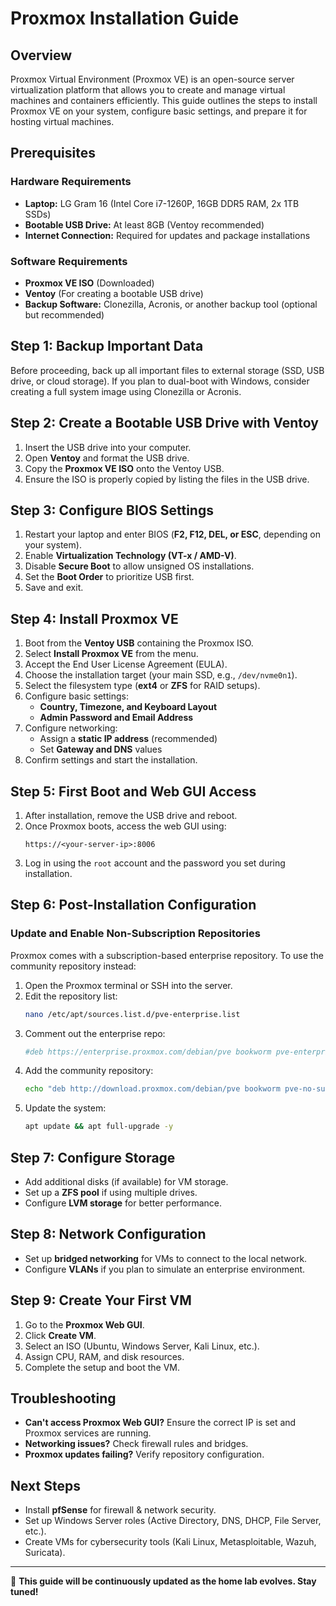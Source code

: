 # Proxmox Installation Guide

## Overview
Proxmox Virtual Environment (Proxmox VE) is an open-source server virtualization platform that allows you to create and manage virtual machines and containers efficiently. This guide outlines the steps to install Proxmox VE on your system, configure basic settings, and prepare it for hosting virtual machines.

## Prerequisites
### **Hardware Requirements**
- **Laptop:** LG Gram 16 (Intel Core i7-1260P, 16GB DDR5 RAM, 2x 1TB SSDs)
- **Bootable USB Drive:** At least 8GB (Ventoy recommended)
- **Internet Connection:** Required for updates and package installations

### **Software Requirements**
- **Proxmox VE ISO** (Downloaded)
- **Ventoy** (For creating a bootable USB drive)
- **Backup Software:** Clonezilla, Acronis, or another backup tool (optional but recommended)

## Step 1: Backup Important Data
Before proceeding, back up all important files to external storage (SSD, USB drive, or cloud storage). If you plan to dual-boot with Windows, consider creating a full system image using Clonezilla or Acronis.

## Step 2: Create a Bootable USB Drive with Ventoy
1. Insert the USB drive into your computer.
2. Open **Ventoy** and format the USB drive.
3. Copy the **Proxmox VE ISO** onto the Ventoy USB.
4. Ensure the ISO is properly copied by listing the files in the USB drive.

## Step 3: Configure BIOS Settings
1. Restart your laptop and enter BIOS (**F2, F12, DEL, or ESC**, depending on your system).
2. Enable **Virtualization Technology (VT-x / AMD-V)**.
3. Disable **Secure Boot** to allow unsigned OS installations.
4. Set the **Boot Order** to prioritize USB first.
5. Save and exit.

## Step 4: Install Proxmox VE
1. Boot from the **Ventoy USB** containing the Proxmox ISO.
2. Select **Install Proxmox VE** from the menu.
3. Accept the End User License Agreement (EULA).
4. Choose the installation target (your main SSD, e.g., `/dev/nvme0n1`).
5. Select the filesystem type (**ext4** or **ZFS** for RAID setups).
6. Configure basic settings:
   - **Country, Timezone, and Keyboard Layout**
   - **Admin Password and Email Address**
7. Configure networking:
   - Assign a **static IP address** (recommended)
   - Set **Gateway and DNS** values
8. Confirm settings and start the installation.

## Step 5: First Boot and Web GUI Access
1. After installation, remove the USB drive and reboot.
2. Once Proxmox boots, access the web GUI using:
   ```
   https://<your-server-ip>:8006
   ```
3. Log in using the `root` account and the password you set during installation.

## Step 6: Post-Installation Configuration
### **Update and Enable Non-Subscription Repositories**
Proxmox comes with a subscription-based enterprise repository. To use the community repository instead:
1. Open the Proxmox terminal or SSH into the server.
2. Edit the repository list:
   ```bash
   nano /etc/apt/sources.list.d/pve-enterprise.list
   ```
3. Comment out the enterprise repo:
   ```bash
   #deb https://enterprise.proxmox.com/debian/pve bookworm pve-enterprise
   ```
4. Add the community repository:
   ```bash
   echo "deb http://download.proxmox.com/debian/pve bookworm pve-no-subscription" | sudo tee /etc/apt/sources.list.d/pve-community.list
   ```
5. Update the system:
   ```bash
   apt update && apt full-upgrade -y
   ```

## Step 7: Configure Storage
- Add additional disks (if available) for VM storage.
- Set up a **ZFS pool** if using multiple drives.
- Configure **LVM storage** for better performance.

## Step 8: Network Configuration
- Set up **bridged networking** for VMs to connect to the local network.
- Configure **VLANs** if you plan to simulate an enterprise environment.

## Step 9: Create Your First VM
1. Go to the **Proxmox Web GUI**.
2. Click **Create VM**.
3. Select an ISO (Ubuntu, Windows Server, Kali Linux, etc.).
4. Assign CPU, RAM, and disk resources.
5. Complete the setup and boot the VM.

## Troubleshooting
- **Can't access Proxmox Web GUI?** Ensure the correct IP is set and Proxmox services are running.
- **Networking issues?** Check firewall rules and bridges.
- **Proxmox updates failing?** Verify repository configuration.

## Next Steps
- Install **pfSense** for firewall & network security.
- Set up Windows Server roles (Active Directory, DNS, DHCP, File Server, etc.).
- Create VMs for cybersecurity tools (Kali Linux, Metasploitable, Wazuh, Suricata).

---
🚀 **This guide will be continuously updated as the home lab evolves. Stay tuned!**


